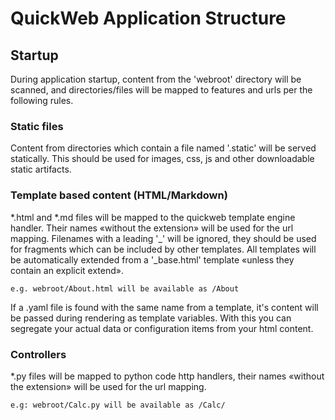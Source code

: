 
# QuickWeb Application Structure

## Startup
During application startup, content from the 'webroot' directory will be scanned, and directories/files will be mapped to features and urls per the following rules.

### Static files
Content from directories which contain a file named '.static' will be served statically. This should be used for images, css, js and other downloadable static artifacts.

### Template based content (HTML/Markdown)
*.html and *.md files will be mapped to the quickweb template engine handler. Their names «without the extension» will be used for the url mapping. Filenames with a leading '_' will be ignored, they should be used for fragments which can be included by other templates. All templates will be automatically extended from a '\_base.html' template «unless they contain an explicit extend».

    e.g. webroot/About.html will be available as /About

If a .yaml file is found with the same name from a template, it's content will be passed during rendering as template variables. With this you can segregate your actual data or configuration items from your html content.

### Controllers
*.py files will be mapped to python code http handlers, their names «without the extension» will be used for the url mapping.

    e.g: webroot/Calc.py will be available as /Calc/

